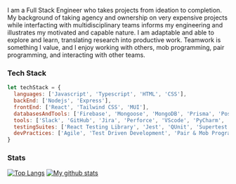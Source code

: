 I am a Full Stack Engineer who takes projects from ideation to completion. My background of taking agency and ownership on very expensive projects while interfacting with multidisciplinary teams informs my engineering and illustrates my motivated and capable nature. I am adaptable and able to explore and learn, translating research into productive work. Teamwork is something I value, and I enjoy working with others, mob programming, pair programming, and interacting with other teams.

### Tech Stack
```javascript
let techStack = {
  languages: ['Javascript', 'Typescript', 'HTML', 'CSS'],
  backEnd: ['Nodejs', 'Express'],
  frontEnd: ['React', 'Tailwind CSS', 'MUI'],
  databasesAndTools: ['Firebase', 'Mongoose', 'MongoDB', 'Prisma', 'PostgreSQL', 'MySQL', 'SQLite', 'Sequelize', 'Supabase'],
  tools: ['Slack', 'GitHub', 'Jira', 'Perforce', 'VScode', 'PyCharm', 'Heroku', 'Netlify', 'Miro', 'Figma'],
  testingSuites: ['React Testing Library', 'Jest', 'QUnit', 'Supertest', 'MSW', 'Cypress'],
  devPractices: ['Agile', 'Test Driven Development', 'Pair & Mob Programming', 'Scrum']
}

```

### Stats
[![Top Langs](https://github-readme-stats.vercel.app/api/top-langs/?username=CaseyCameron&layout=compact&theme=vision-friendly-dark)](https://github.com/CaseyCameron/github-readme-stats)
[![My github stats](https://github-readme-stats.vercel.app/api?username=CaseyCameron&hide=stars,issues&show_icons=true&include_all_commits=true&theme=vision-friendly-dark)](https://github.com/CaseyCameron/github-readme-stats)
